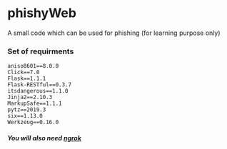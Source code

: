 # phishyWeb
A small code which can be used for phishing (for learning purpose only)


### Set of requirments

```
aniso8601==8.0.0
Click==7.0
Flask==1.1.1
Flask-RESTful==0.3.7
itsdangerous==1.1.0
Jinja2==2.10.3
MarkupSafe==1.1.1
pytz==2019.3
six==1.13.0
Werkzeug==0.16.0
```
##### You will also need [ngrok](https://ngrok.com/)
